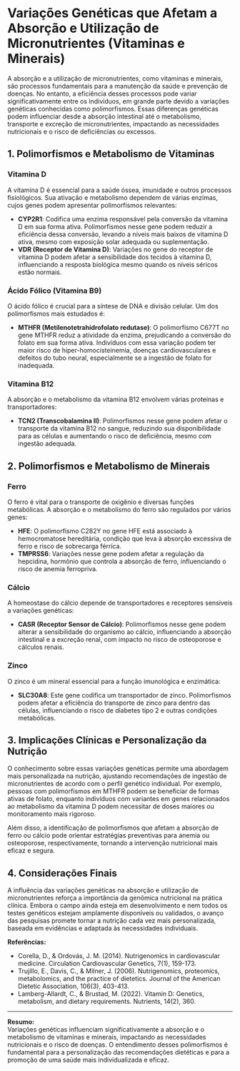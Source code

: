 # Variações Genéticas que Afetam a Absorção e Utilização de Micronutrientes (Vitaminas e Minerais)

A absorção e a utilização de micronutrientes, como vitaminas e minerais, são processos fundamentais para a manutenção da saúde e prevenção de doenças. No entanto, a eficiência desses processos pode variar significativamente entre os indivíduos, em grande parte devido a variações genéticas conhecidas como polimorfismos. Essas diferenças genéticas podem influenciar desde a absorção intestinal até o metabolismo, transporte e excreção de micronutrientes, impactando as necessidades nutricionais e o risco de deficiências ou excessos.

## 1. Polimorfismos e Metabolismo de Vitaminas

### Vitamina D

A vitamina D é essencial para a saúde óssea, imunidade e outros processos fisiológicos. Sua ativação e metabolismo dependem de várias enzimas, cujos genes podem apresentar polimorfismos relevantes:

- **CYP2R1**: Codifica uma enzima responsável pela conversão da vitamina D em sua forma ativa. Polimorfismos nesse gene podem reduzir a eficiência dessa conversão, levando a níveis mais baixos de vitamina D ativa, mesmo com exposição solar adequada ou suplementação.
- **VDR (Receptor de Vitamina D)**: Variações no gene do receptor de vitamina D podem afetar a sensibilidade dos tecidos à vitamina D, influenciando a resposta biológica mesmo quando os níveis séricos estão normais.

### Ácido Fólico (Vitamina B9)

O ácido fólico é crucial para a síntese de DNA e divisão celular. Um dos polimorfismos mais estudados é:

- **MTHFR (Metilenotetrahidrofolato redutase)**: O polimorfismo C677T no gene MTHFR reduz a atividade da enzima, prejudicando a conversão do folato em sua forma ativa. Indivíduos com essa variação podem ter maior risco de hiper-homocisteinemia, doenças cardiovasculares e defeitos do tubo neural, especialmente se a ingestão de folato for inadequada.

### Vitamina B12

A absorção e o metabolismo da vitamina B12 envolvem várias proteínas e transportadores:

- **TCN2 (Transcobalamina II)**: Polimorfismos nesse gene podem afetar o transporte da vitamina B12 no sangue, reduzindo sua disponibilidade para as células e aumentando o risco de deficiência, mesmo com ingestão adequada.

## 2. Polimorfismos e Metabolismo de Minerais

### Ferro

O ferro é vital para o transporte de oxigênio e diversas funções metabólicas. A absorção e o metabolismo do ferro são regulados por vários genes:

- **HFE**: O polimorfismo C282Y no gene HFE está associado à hemocromatose hereditária, condição que leva à absorção excessiva de ferro e risco de sobrecarga férrica.
- **TMPRSS6**: Variações nesse gene podem afetar a regulação da hepcidina, hormônio que controla a absorção de ferro, influenciando o risco de anemia ferropriva.

### Cálcio

A homeostase do cálcio depende de transportadores e receptores sensíveis a variações genéticas:

- **CASR (Receptor Sensor de Cálcio)**: Polimorfismos nesse gene podem alterar a sensibilidade do organismo ao cálcio, influenciando a absorção intestinal e a excreção renal, com impacto no risco de osteoporose e cálculos renais.

### Zinco

O zinco é um mineral essencial para a função imunológica e enzimática:

- **SLC30A8**: Este gene codifica um transportador de zinco. Polimorfismos podem afetar a eficiência do transporte de zinco para dentro das células, influenciando o risco de diabetes tipo 2 e outras condições metabólicas.

## 3. Implicações Clínicas e Personalização da Nutrição

O conhecimento sobre essas variações genéticas permite uma abordagem mais personalizada na nutrição, ajustando recomendações de ingestão de micronutrientes de acordo com o perfil genético individual. Por exemplo, pessoas com polimorfismos em MTHFR podem se beneficiar de formas ativas de folato, enquanto indivíduos com variantes em genes relacionados ao metabolismo da vitamina D podem necessitar de doses maiores ou monitoramento mais rigoroso.

Além disso, a identificação de polimorfismos que afetam a absorção de ferro ou cálcio pode orientar estratégias preventivas para anemia ou osteoporose, respectivamente, tornando a intervenção nutricional mais eficaz e segura.

## 4. Considerações Finais

A influência das variações genéticas na absorção e utilização de micronutrientes reforça a importância da genômica nutricional na prática clínica. Embora o campo ainda esteja em desenvolvimento e nem todos os testes genéticos estejam amplamente disponíveis ou validados, o avanço das pesquisas promete tornar a nutrição cada vez mais personalizada, baseada em evidências e adaptada às necessidades individuais.

**Referências:**
- Corella, D., & Ordovás, J. M. (2014). Nutrigenomics in cardiovascular medicine. Circulation Cardiovascular Genetics, 7(1), 159-173.
- Trujillo, E., Davis, C., & Milner, J. (2006). Nutrigenomics, proteomics, metabolomics, and the practice of dietetics. Journal of the American Dietetic Association, 106(3), 403-413.
- Lamberg-Allardt, C., & Brustad, M. (2022). Vitamin D: Genetics, metabolism, and dietary requirements. Nutrients, 14(2), 360.

---

**Resumo:**  
Variações genéticas influenciam significativamente a absorção e o metabolismo de vitaminas e minerais, impactando as necessidades nutricionais e o risco de doenças. O entendimento desses polimorfismos é fundamental para a personalização das recomendações dietéticas e para a promoção de uma saúde mais individualizada e eficaz.